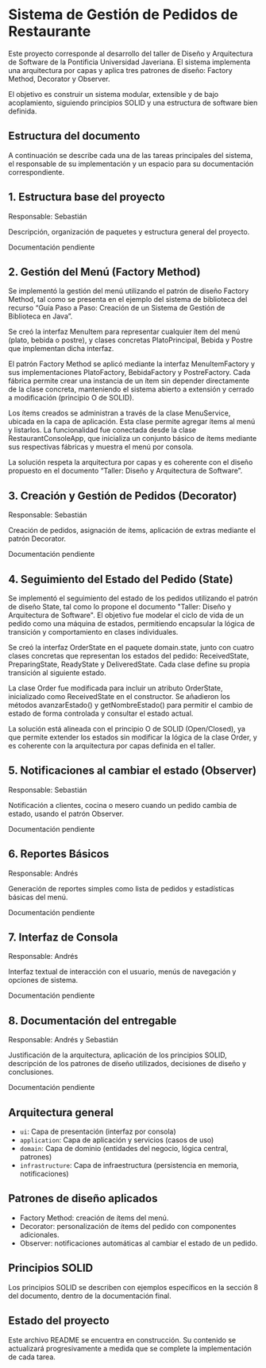 # Sistema de Gestión de Pedidos de Restaurante

Este proyecto corresponde al desarrollo del taller de Diseño y Arquitectura de Software de la Pontificia Universidad Javeriana. El sistema implementa una arquitectura por capas y aplica tres patrones de diseño: Factory Method, Decorator y Observer.

El objetivo es construir un sistema modular, extensible y de bajo acoplamiento, siguiendo principios SOLID y una estructura de software bien definida.

## Estructura del documento

A continuación se describe cada una de las tareas principales del sistema, el responsable de su implementación y un espacio para su documentación correspondiente.

## 1. Estructura base del proyecto  
Responsable: Sebastián

Descripción, organización de paquetes y estructura general del proyecto.

Documentación pendiente

## 2. Gestión del Menú (Factory Method)  
Se implementó la gestión del menú utilizando el patrón de diseño Factory Method, tal como se presenta en el ejemplo del sistema de biblioteca del recurso “Guía Paso a Paso: Creación de un Sistema de Gestión de Biblioteca en Java”.

Se creó la interfaz MenuItem para representar cualquier ítem del menú (plato, bebida o postre), y clases concretas PlatoPrincipal, Bebida y Postre que implementan dicha interfaz.

El patrón Factory Method se aplicó mediante la interfaz MenuItemFactory y sus implementaciones PlatoFactory, BebidaFactory y PostreFactory. Cada fábrica permite crear una instancia de un ítem sin depender directamente de la clase concreta, manteniendo el sistema abierto a extensión y cerrado a modificación (principio O de SOLID).

Los ítems creados se administran a través de la clase MenuService, ubicada en la capa de aplicación. Esta clase permite agregar ítems al menú y listarlos. La funcionalidad fue conectada desde la clase RestaurantConsoleApp, que inicializa un conjunto básico de ítems mediante sus respectivas fábricas y muestra el menú por consola.

La solución respeta la arquitectura por capas y es coherente con el diseño propuesto en el documento “Taller: Diseño y Arquitectura de Software”.

## 3. Creación y Gestión de Pedidos (Decorator)  
Responsable: Sebastián

Creación de pedidos, asignación de ítems, aplicación de extras mediante el patrón Decorator.

Documentación pendiente

## 4. Seguimiento del Estado del Pedido (State)  
Se implementó el seguimiento del estado de los pedidos utilizando el patrón de diseño State, tal como lo propone el documento "Taller: Diseño y Arquitectura de Software". El objetivo fue modelar el ciclo de vida de un pedido como una máquina de estados, permitiendo encapsular la lógica de transición y comportamiento en clases individuales.

Se creó la interfaz OrderState en el paquete domain.state, junto con cuatro clases concretas que representan los estados del pedido: ReceivedState, PreparingState, ReadyState y DeliveredState. Cada clase define su propia transición al siguiente estado.

La clase Order fue modificada para incluir un atributo OrderState, inicializado como ReceivedState en el constructor. Se añadieron los métodos avanzarEstado() y getNombreEstado() para permitir el cambio de estado de forma controlada y consultar el estado actual.

La solución está alineada con el principio O de SOLID (Open/Closed), ya que permite extender los estados sin modificar la lógica de la clase Order, y es coherente con la arquitectura por capas definida en el taller.

## 5. Notificaciones al cambiar el estado (Observer)  
Responsable: Sebastián

Notificación a clientes, cocina o mesero cuando un pedido cambia de estado, usando el patrón Observer.

Documentación pendiente

## 6. Reportes Básicos  
Responsable: Andrés

Generación de reportes simples como lista de pedidos y estadísticas básicas del menú.

Documentación pendiente

## 7. Interfaz de Consola  
Responsable: Andrés

Interfaz textual de interacción con el usuario, menús de navegación y opciones de sistema.

Documentación pendiente

## 8. Documentación del entregable  
Responsable: Andrés y Sebastián

Justificación de la arquitectura, aplicación de los principios SOLID, descripción de los patrones de diseño utilizados, decisiones de diseño y conclusiones.

Documentación pendiente

## Arquitectura general

- `ui`: Capa de presentación (interfaz por consola)
- `application`: Capa de aplicación y servicios (casos de uso)
- `domain`: Capa de dominio (entidades del negocio, lógica central, patrones)
- `infrastructure`: Capa de infraestructura (persistencia en memoria, notificaciones)

## Patrones de diseño aplicados

- Factory Method: creación de ítems del menú.
- Decorator: personalización de ítems del pedido con componentes adicionales.
- Observer: notificaciones automáticas al cambiar el estado de un pedido.

## Principios SOLID

Los principios SOLID se describen con ejemplos específicos en la sección 8 del documento, dentro de la documentación final.

## Estado del proyecto

Este archivo README se encuentra en construcción. Su contenido se actualizará progresivamente a medida que se complete la implementación de cada tarea.
 
